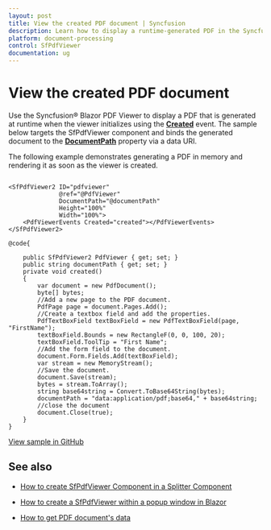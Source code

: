 ```yaml
---
layout: post
title: View the created PDF document | Syncfusion
description: Learn how to display a runtime-generated PDF in the Syncfusion Blazor SfPdfViewer using the Created event.
platform: document-processing
control: SfPdfViewer
documentation: ug
---
```


# View the created PDF document

Use the Syncfusion&reg; Blazor PDF Viewer to display a PDF that is generated at runtime when the viewer initializes using the [**Created**](https://help.syncfusion.com/cr/blazor/Syncfusion.Blazor.SfPdfViewer.PdfViewerEvents.html#Syncfusion_Blazor_SfPdfViewer_PdfViewerEvents_Created) event. The sample below targets the SfPdfViewer component and binds the generated document to the [**DocumentPath**](https://help.syncfusion.com/cr/blazor/Syncfusion.Blazor.SfPdfViewer.SfPdfViewer2.html#Syncfusion_Blazor_SfPdfViewer_SfPdfViewer2_DocumentPath) property via a data URI.

The following example demonstrates generating a PDF in memory and rendering it as soon as the viewer is created.

```cshtml

<SfPdfViewer2 ID="pdfviewer" 
              @ref="@PdfViewer" 
              DocumentPath="@documentPath"
              Height="100%"
              Width="100%">
    <PdfViewerEvents Created="created"></PdfViewerEvents>
</SfPdfViewer2>

@code{

    public SfPdfViewer2 PdfViewer { get; set; }
    public string documentPath { get; set; }
    private void created()
    {
        var document = new PdfDocument();
        byte[] bytes;
        //Add a new page to the PDF document.
        PdfPage page = document.Pages.Add();
        //Create a textbox field and add the properties.
        PdfTextBoxField textBoxField = new PdfTextBoxField(page, "FirstName");
        textBoxField.Bounds = new RectangleF(0, 0, 100, 20);
        textBoxField.ToolTip = "First Name";
        //Add the form field to the document.
        document.Form.Fields.Add(textBoxField);
        var stream = new MemoryStream();
        //Save the document.
        document.Save(stream);
        bytes = stream.ToArray();
        string base64string = Convert.ToBase64String(bytes);
        documentPath = "data:application/pdf;base64," + base64string;
        //close the document
        document.Close(true);
    }
}

```

[View sample in GitHub](https://github.com/SyncfusionExamples/blazor-pdf-viewer-examples/tree/master/Common/Create%20PDF%20using%20base%20library)

## See also

* [How to create SfPdfViewer Component in a Splitter Component](./create-sfpdfviewer-in-a-splitter-component)

* [How to create a SfPdfViewer within a popup window in Blazor](./create-sfpdfviewer-in-a-popup-window)

* [How to get PDF document's data](./get-data-from-sfpdfviewer)